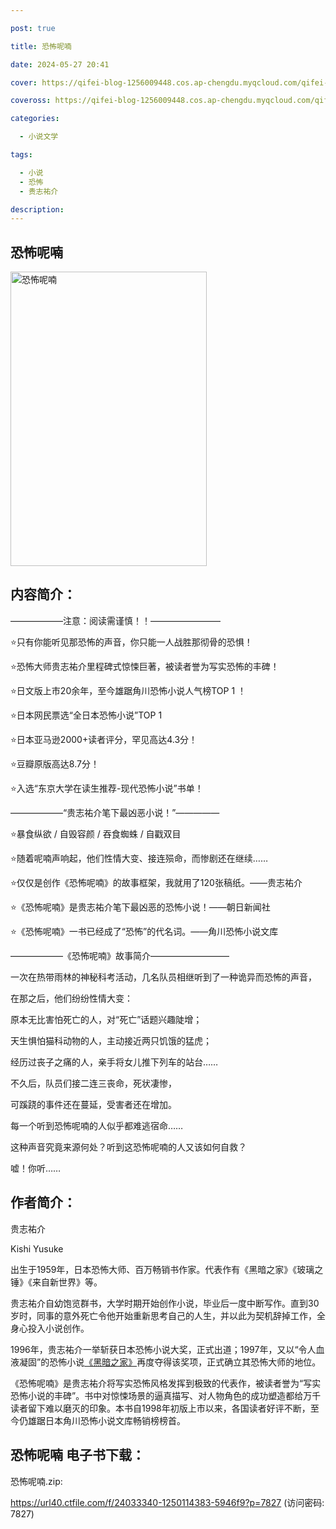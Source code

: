 ```yaml
---

post: true

title: 恐怖呢喃

date: 2024-05-27 20:41

cover: https://qifei-blog-1256009448.cos.ap-chengdu.myqcloud.com/qifei-blog/661b902468eb935713e8010c.jpg

coveross: https://qifei-blog-1256009448.cos.ap-chengdu.myqcloud.com/qifei-blog/661b902468eb935713e8010c.jpg

categories:

  - 小说文学

tags:

  - 小说
  - 恐怖
  - 贵志祐介

description:
---
```


## 恐怖呢喃
<img alt="恐怖呢喃 " class="aligncenter loading" data-was-processed="true" decoding="async" fetchpriority="high" height="471" src="https://qifei-blog-1256009448.cos.ap-chengdu.myqcloud.com/qifei-blog/661b902468eb935713e8010c.jpg " style="cursor: zoom-in;" width="314"/>

## 内容简介：

——————注意：阅读需谨慎！！————————

⭐只有你能听见那恐怖的声音，你只能一人战胜那彻骨的恐惧！

⭐恐怖大师贵志祐介里程碑式惊悚巨著，被读者誉为写实恐怖的丰碑！

⭐日文版上市20余年，至今雄踞角川恐怖小说人气榜TOP 1 ！

⭐日本网民票选“全日本恐怖小说”TOP 1

⭐日本亚马逊2000+读者评分，罕见高达4.3分！

⭐豆瓣原版高达8.7分！

⭐入选“东京大学在读生推荐-现代恐怖小说”书单！

——————“贵志祐介笔下最凶恶小说！”—————

⭐暴食纵欲 / 自毁容颜 / 吞食蜘蛛 / 自戳双目

⭐随着呢喃声响起，他们性情大变、接连殒命，而惨剧还在继续……

⭐仅仅是创作《恐怖呢喃》的故事框架，我就用了120张稿纸。——贵志祐介

⭐《恐怖呢喃》是贵志祐介笔下最凶恶的恐怖小说！——朝日新闻社

⭐《恐怖呢喃》一书已经成了“恐怖”的代名词。——角川恐怖小说文库

——————《恐怖呢喃》故事简介—————————

一次在热带雨林的神秘科考活动，几名队员相继听到了一种诡异而恐怖的声音，

在那之后，他们纷纷性情大变：

原本无比害怕死亡的人，对“死亡”话题兴趣陡增；

天生惧怕猫科动物的人，主动接近两只饥饿的猛虎；

经历过丧子之痛的人，亲手将女儿推下列车的站台……

不久后，队员们接二连三丧命，死状凄惨，

可蹊跷的事件还在蔓延，受害者还在增加。

每一个听到恐怖呢喃的人似乎都难逃宿命……

这种声音究竟来源何处？听到这恐怖呢喃的人又该如何自救？

嘘！你听……

## 作者简介：

贵志祐介

Kishi Yusuke

出生于1959年，日本恐怖大师、百万畅销书作家。代表作有《黑暗之家》《玻璃之锤》《来自新世界》等。

贵志祐介自幼饱览群书，大学时期开始创作小说，毕业后一度中断写作。直到30岁时，同事的意外死亡令他开始重新思考自己的人生，并以此为契机辞掉工作，全身心投入小说创作。

1996年，贵志祐介一举斩获日本恐怖小说大奖，正式出道；1997年，又以“令人血液凝固”的恐怖小说<a href="https://www.huibooks.com/18613.html">《黑暗之家》</a>再度夺得该奖项，正式确立其恐怖大师的地位。

《恐怖呢喃》是贵志祐介将写实恐怖风格发挥到极致的代表作，被读者誉为“写实恐怖小说的丰碑”。书中对惊悚场景的逼真描写、对人物角色的成功塑造都给万千读者留下难以磨灭的印象。本书自1998年初版上市以来，各国读者好评不断，至今仍雄踞日本角川恐怖小说文库畅销榜榜首。

## 恐怖呢喃 电子书下载：
恐怖呢喃.zip: 

https://url40.ctfile.com/f/24033340-1250114383-5946f9?p=7827 (访问密码: 7827)
